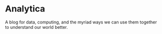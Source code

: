 # Analytica

A blog for data, computing, and the myriad ways we can use them together to understand our world better.
